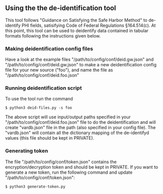 ## Using the the de-identification tool
This tool follows "Guidance on Satisfying the Safe Harbor Method" to de-identify
PHI fields, satisifying Code of Federal Regulations §164.514(c). At this point,
this tool can be used to deidentify data contained in tabular formats following
the instructions given below.


### Making deidentification config files
Have a look at the example files "/path/to/config/conf/deid.gw.json" and 
"/path/to/config/conf/deid.gw.json" to make a new deidentification 
config file for your new source ("foo"), and name the file 
as "/path/to/config/conf/deid.foo.json"


### Running deidentification script
To use the tool run the command
```
$ python3 deid-files.py -s foo
```

The above script will use input/output paths specified in your 
"/path/to/config/conf/deid.foo.json" file to do the deidentification and will
create "vardb.json" file in the path (also specified in your config file).
The "vardb.json" will contain all the dictionary mapping
of the de-identifyd values (this file should be kept in PRIVATE). 


### Generating token
The file "/path/to/config/conf/token.json" contains the encryption/decryption token
and should be kept in PRIVATE. If you want to generate a new token, run
the following command and update "/path/to/config/conf/token.json":
```
$ python3 generate-token.py 
```





